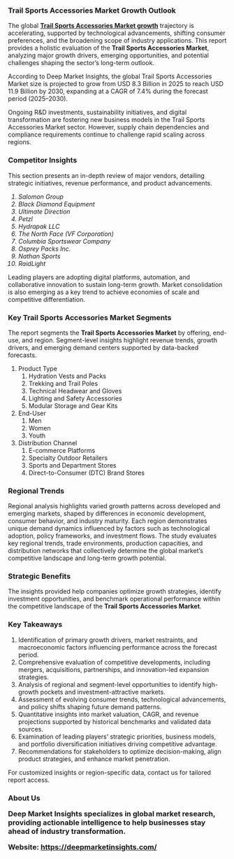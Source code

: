<h3>Trail Sports Accessories Market Growth Outlook</h3>
<p>The global <a href="https://deepmarketinsights.com/report/trail-sports-accessories-market-research-report"><strong>Trail Sports Accessories Market growth</strong></a> trajectory is accelerating, supported by technological advancements, shifting consumer preferences, and the broadening scope of industry applications. This report provides a holistic evaluation of the <strong>Trail Sports Accessories Market</strong>, analyzing major growth drivers, emerging opportunities, and potential challenges shaping the sector&rsquo;s long-term outlook.</p>
<p>According to Deep Market Insights, the global Trail Sports Accessories Market size is projected to grow from USD 8.3 Billion in 2025 to reach USD 11.9 Billion by 2030, expanding at a CAGR of 7.4% during the forecast period (2025–2030).</p>
<p>Ongoing R&amp;D investments, sustainability initiatives, and digital transformation are fostering new business models in the Trail Sports Accessories Market sector. However, supply chain dependencies and compliance requirements continue to challenge rapid scaling across regions.</p>
<h3>Competitor Insights</h3>
<p>This section presents an in-depth review of major vendors, detailing strategic initiatives, revenue performance, and product advancements.</p>
<p><em><ol> <li>Salomon Group</li> <li>Black Diamond Equipment</li> <li>Ultimate Direction</li> <li>Petzl</li> <li>Hydrapak LLC</li> <li>The North Face (VF Corporation)</li> <li>Columbia Sportswear Company</li> <li>Osprey Packs Inc.</li> <li>Nathan Sports</li> <li>RaidLight</li> </ol></em></p>
<p>Leading players are adopting digital platforms, automation, and collaborative innovation to sustain long-term growth. Market consolidation is also emerging as a key trend to achieve economies of scale and competitive differentiation.</p>
<h3>Key Trail Sports Accessories Market Segments</h3>
<p>The report segments the <strong>Trail Sports Accessories Market</strong> by offering, end-use, and region. Segment-level insights highlight revenue trends, growth drivers, and emerging demand centers supported by data-backed forecasts.</p>
<p><ol> <li>Product Type <ol> <li>Hydration Vests and Packs</li> <li>Trekking and Trail Poles</li> <li>Technical Headwear and Gloves</li> <li>Lighting and Safety Accessories</li> <li>Modular Storage and Gear Kits</li> </ol> </li> <li>End-User <ol> <li>Men</li> <li>Women</li> <li>Youth</li> </ol> </li> <li>Distribution Channel <ol> <li>E-commerce Platforms</li> <li>Specialty Outdoor Retailers</li> <li>Sports and Department Stores</li> <li>Direct-to-Consumer (DTC) Brand Stores</li> </ol> </li> </ol></p>
<h3>Regional Trends</h3>
<p>Regional analysis highlights varied growth patterns across developed and emerging markets, shaped by differences in economic development, consumer behavior, and industry maturity. Each region demonstrates unique demand dynamics influenced by factors such as technological adoption, policy frameworks, and investment flows. The study evaluates key regional trends, trade environments, production capacities, and distribution networks that collectively determine the global market&rsquo;s competitive landscape and long-term growth potential.</p>
<h3>Strategic Benefits</h3>
<p>The insights provided help companies optimize growth strategies, identify investment opportunities, and benchmark operational performance within the competitive landscape of the <strong>Trail Sports Accessories Market</strong>.</p>
<h3>Key Takeaways</h3>
<ol>
<li>Identification of primary growth drivers, market restraints, and macroeconomic factors influencing performance across the forecast period.</li>
<li>Comprehensive evaluation of competitive developments, including mergers, acquisitions, partnerships, and innovation-led expansion strategies.</li>
<li>Analysis of regional and segment-level opportunities to identify high-growth pockets and investment-attractive markets.</li>
<li>Assessment of evolving consumer trends, technological advancements, and policy shifts shaping future demand patterns.</li>
<li>Quantitative insights into market valuation, CAGR, and revenue projections supported by historical benchmarks and validated data sources.</li>
<li>Examination of leading players&rsquo; strategic priorities, business models, and portfolio diversification initiatives driving competitive advantage.</li>
<li>Recommendations for stakeholders to optimize decision-making, align product strategies, and enhance market penetration.</li>
</ol>
<p>For customized insights or region-specific data, contact us for tailored report access.</p>
<h3>About Us</h215>
<p>Deep Market Insights specializes in global market research, providing actionable intelligence to help businesses stay ahead of industry transformation.</p>
<p><strong>Website:</strong> <a href="https://deepmarketinsights.com/"><strong>https://deepmarketinsights.com/</strong></a></p>
